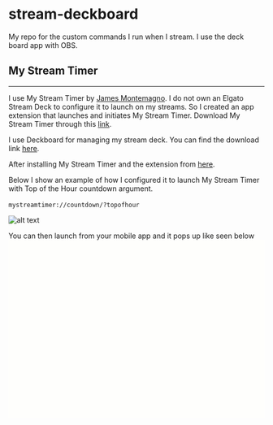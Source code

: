 # stream-deckboard
My repo for the custom commands I run when I stream. I use the deck board app with OBS.


## My Stream Timer
---
I use My Stream Timer by [James Montemagno](https://twitter.com/JamesMontemagno). I do not own an Elgato Stream Deck to configure it to launch on my streams. So I created an app extension that launches and initiates My Stream Timer. Download My Stream Timer through this [link](http://www.mystreamtimer.com/).

I use Deckboard for managing my stream deck. You can find the download link [here](https://deckboard.app/).

After installing My Stream Timer and the extension from [here](installers\streamtimerextension.installer.msi).

Below I show an example of how I configured it to launch My Stream Timer with Top of the Hour countdown argument.

`mystreamtimer://countdown/?topofhour`

![alt text](images/configappextension.gif "Set in Deckboard")

You can then launch from your mobile app and it pops up like seen below
![alt text](images/streamtimerlaunch.gif "Stream timer lauched.")

